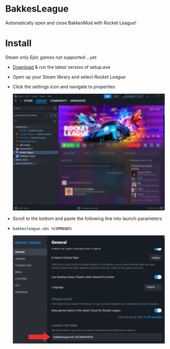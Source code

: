 # BakkesLeague
Automatically open and close BakkesMod with Rocket League!

# Install
Steam only *Epic games not supported ...yet*

* [Download](https://github.com/armand0e/Bakkesleague/releases/download/v1.0.0/setup.exe) & run the latest version of setup.exe
* Open up your Steam library and select *Rocket League*
* Click the settings icon and navigate to properties

    ![alt text](https://github.com/armand0e/Bakkesleague/blob/main/images/image.png?raw=true)

* Scroll to the bottom and paste the following line into launch parameters:
*     bakkesleague.vbs %COMMAND%

    ![alt text](https://github.com/armand0e/Bakkesleague/blob/main/images/launch.png?raw=true)
